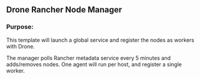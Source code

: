 ## Drone Rancher Node Manager

### Purpose:

This template will launch a global service and register the nodes as workers with Drone. 


The manager polls Rancher metadata service every 5 minutes and adds/removes nodes. One agent will run per host, and register a single worker.
